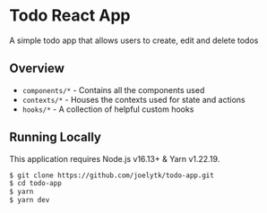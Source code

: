 # Todo React App

A simple todo app that allows users to create, edit and delete todos

## Overview

- `components/*` - Contains all the components used
- `contexts/*` - Houses the contexts used for state and actions
- `hooks/*` - A collection of helpful custom hooks

## Running Locally

This application requires Node.js v16.13+ & Yarn v1.22.19.

```bash
$ git clone https://github.com/joelytk/todo-app.git
$ cd todo-app
$ yarn
$ yarn dev
```
